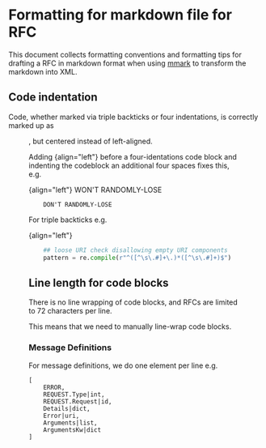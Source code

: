 # Formatting for markdown file for RFC

This document collects formatting conventions and formatting tips for drafting a RFC in markdown format when using [mmark](https://github.com/miekg/mmark) to transform the markdown into XML.

## Code indentation

Code, whether marked via triple backticks or four indentations, is correctly marked up as <figure><artwork>, but centered instead of left-aligned.

Adding {align="left"} before a four-identations code block and indenting the codeblock an additional four spaces fixes this, e.g.

{align="left"}
        WON'T RANDOMLY-LOSE

        DON'T RANDOMLY-LOSE

For triple backticks e.g.

{align="left"}
``` python
    ## loose URI check disallowing empty URI components
    pattern = re.compile(r"^([^\s\.#]+\.)*([^\s\.#]+)$")
```


## Line length for code blocks

There is no line wrapping of code blocks, and RFCs are limited to 72 characters per line.

This means that we need to manually line-wrap code blocks.

### Message Definitions 

For message definitions, we do one element per line e.g.

    [
        ERROR,
        REQUEST.Type|int,
        REQUEST.Request|id,
        Details|dict,
        Error|uri,
        Arguments|list,
        ArgumentsKw|dict
    ]
